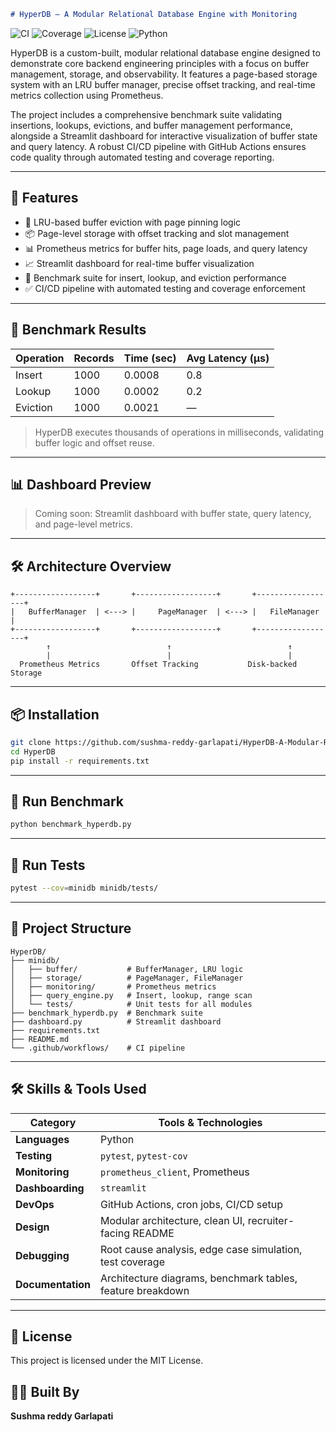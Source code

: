 
```markdown
# HyperDB – A Modular Relational Database Engine with Monitoring
```
![CI](https://github.com/sushma-reddy-garlapati/HyperDB-A-Modular-Relational-Database-Engine-with-Monitoring/actions/workflows/test.yml/badge.svg)
![Coverage](https://img.shields.io/badge/Coverage-89%25-brightgreen)
![License](https://img.shields.io/github/license/sushma-reddy-garlapati/HyperDB-A-Modular-Relational-Database-Engine-with-Monitoring)
![Python](https://img.shields.io/badge/Python-3.12-blue)

HyperDB is a custom-built, modular relational database engine designed to demonstrate core backend engineering principles with a focus on buffer management, storage, and observability. It features a page-based storage system with an LRU buffer manager, precise offset tracking, and real-time metrics collection using Prometheus.

The project includes a comprehensive benchmark suite validating insertions, lookups, evictions, and buffer management performance, alongside a Streamlit dashboard for interactive visualization of buffer state and query latency. A robust CI/CD pipeline with GitHub Actions ensures code quality through automated testing and coverage reporting.

---

## 🚀 Features

- 🧠 LRU-based buffer eviction with page pinning logic
- 📦 Page-level storage with offset tracking and slot management
- 📊 Prometheus metrics for buffer hits, page loads, and query latency
- 📈 Streamlit dashboard for real-time buffer visualization
- 🧪 Benchmark suite for insert, lookup, and eviction performance
- ✅ CI/CD pipeline with automated testing and coverage enforcement

---

## 🧪 Benchmark Results

| Operation     | Records | Time (sec) | Avg Latency (μs) |
|---------------|---------|------------|------------------|
| Insert        | 1000    | 0.0008     | 0.8              |
| Lookup        | 1000    | 0.0002     | 0.2              |
| Eviction      | 1000    | 0.0021     | —                |

> HyperDB executes thousands of operations in milliseconds, validating buffer logic and offset reuse.

---

## 📊 Dashboard Preview

> Coming soon: Streamlit dashboard with buffer state, query latency, and page-level metrics.

---

## 🛠️ Architecture Overview

```
+------------------+       +------------------+       +------------------+
|   BufferManager  | <---> |     PageManager  | <---> |   FileManager    |
+------------------+       +------------------+       +------------------+
        ↑                          ↑                          ↑
        |                          |                          |
  Prometheus Metrics       Offset Tracking           Disk-backed Storage
```

---

## 📦 Installation

```bash
git clone https://github.com/sushma-reddy-garlapati/HyperDB-A-Modular-Relational-Database-Engine-with-Monitoring.git
cd HyperDB
pip install -r requirements.txt
```

---

## 🧪 Run Benchmark

```bash
python benchmark_hyperdb.py
```

---

## 🧪 Run Tests

```bash
pytest --cov=minidb minidb/tests/
```

---

## 📁 Project Structure

```
HyperDB/
├── minidb/
│   ├── buffer/           # BufferManager, LRU logic
│   ├── storage/          # PageManager, FileManager
│   ├── monitoring/       # Prometheus metrics
│   ├── query_engine.py   # Insert, lookup, range scan
│   └── tests/            # Unit tests for all modules
├── benchmark_hyperdb.py  # Benchmark suite
├── dashboard.py          # Streamlit dashboard
├── requirements.txt
├── README.md
└── .github/workflows/    # CI pipeline
```

---

## 🛠️ Skills & Tools Used

| Category         | Tools & Technologies                                      |
|------------------|-----------------------------------------------------------|
| **Languages**    | Python                                                    |
| **Testing**      | `pytest`, `pytest-cov`                                    |
| **Monitoring**   | `prometheus_client`, Prometheus                          |
| **Dashboarding** | `streamlit`                                               |
| **DevOps**       | GitHub Actions, cron jobs, CI/CD setup                    |
| **Design**       | Modular architecture, clean UI, recruiter-facing README   |
| **Debugging**    | Root cause analysis, edge case simulation, test coverage  |
| **Documentation**| Architecture diagrams, benchmark tables, feature breakdown|

---

## 📜 License

This project is licensed under the MIT License.

## 👩‍💻 Built By

**Sushma reddy Garlapati**  
